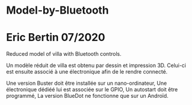 # Model-by-Bluetooth
# Eric Bertin 07/2020
Reduced model of villa with Bluetooth controls.

Un modèle réduit de villa est obtenu par dessin et impression 3D.
Celui-ci est ensuite associé à une électronique afin de le rendre connecté.

Une version Buster doit être installée sur un nano-ordinateur,
Une électronique dédiéé lui est associée sur le GPIO,
Un autostart doit être programmé,
La version BlueDot ne fonctionne que sur un Androïd.
